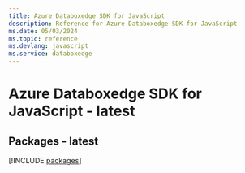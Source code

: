 ```yaml
---
title: Azure Databoxedge SDK for JavaScript
description: Reference for Azure Databoxedge SDK for JavaScript
ms.date: 05/03/2024
ms.topic: reference
ms.devlang: javascript
ms.service: databoxedge
---
```

# Azure Databoxedge SDK for JavaScript - latest
## Packages - latest
[!INCLUDE [packages](databoxedge-index.md)]